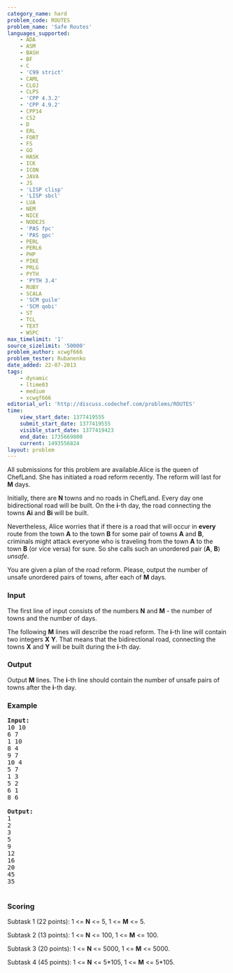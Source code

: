 ```yaml
---
category_name: hard
problem_code: ROUTES
problem_name: 'Safe Routes'
languages_supported:
    - ADA
    - ASM
    - BASH
    - BF
    - C
    - 'C99 strict'
    - CAML
    - CLOJ
    - CLPS
    - 'CPP 4.3.2'
    - 'CPP 4.9.2'
    - CPP14
    - CS2
    - D
    - ERL
    - FORT
    - FS
    - GO
    - HASK
    - ICK
    - ICON
    - JAVA
    - JS
    - 'LISP clisp'
    - 'LISP sbcl'
    - LUA
    - NEM
    - NICE
    - NODEJS
    - 'PAS fpc'
    - 'PAS gpc'
    - PERL
    - PERL6
    - PHP
    - PIKE
    - PRLG
    - PYTH
    - 'PYTH 3.4'
    - RUBY
    - SCALA
    - 'SCM guile'
    - 'SCM qobi'
    - ST
    - TCL
    - TEXT
    - WSPC
max_timelimit: '1'
source_sizelimit: '50000'
problem_author: xcwgf666
problem_tester: Rubanenko
date_added: 22-07-2013
tags:
    - dynamic
    - ltime03
    - medium
    - xcwgf666
editorial_url: 'http://discuss.codechef.com/problems/ROUTES'
time:
    view_start_date: 1377419555
    submit_start_date: 1377419555
    visible_start_date: 1377419423
    end_date: 1735669800
    current: 1493556824
layout: problem
---
```

All submissions for this problem are available.Alice is the queen of ChefLand. She has initiated a road reform recently. The reform will last for **M** days.

Initially, there are **N** towns and no roads in ChefLand. Every day one bidirectional road will be built. On the **i**-th day, the road connecting the towns **Ai** and **Bi** will be built.

Nevertheless, Alice worries that if there is a road that will occur in **every** route from the town **A** to the town **B** for some pair of towns **A** and **B**, criminals might attack everyone who is traveling from the town **A** to the town **B** (or vice versa) for sure. So she calls such an unordered pair (**A**, **B**) *unsafe*.

You are given a plan of the road reform. Please, output the number of unsafe unordered pairs of towns, after each of **M** days.

### Input

The first line of input consists of the numbers **N** and **M** - the number of towns and the number of days.

The following **M** lines will describe the road reform. The **i**-th line will contain two integers **X** **Y**. That means that the bidirectional road, connecting the towns **X** and **Y** will be built during the **i**-th day.

### Output

Output **M** lines. The **i**-th line should contain the number of unsafe pairs of towns after the **i**-th day.

### Example

<pre><b>Input:</b>
10 10
6 7
1 10
8 4
9 7
10 4
5 7
1 3
5 2
6 1
8 6

<b>Output:</b>
1
2
3
5
9
12
16
20
45
35

</pre>
### Scoring

Subtask 1 (22 points): 1 <= **N** <= 5, 1 <= **M** <= 5.

Subtask 2 (13 points): 1 <= **N** <= 100, 1 <= **M** <= 100.

Subtask 3 (20 points): 1 <= **N** <= 5000, 1 <= **M** <= 5000.

Subtask 4 (45 points): 1 <= **N** <= 5\*105, 1 <= **M** <= 5\*105.
